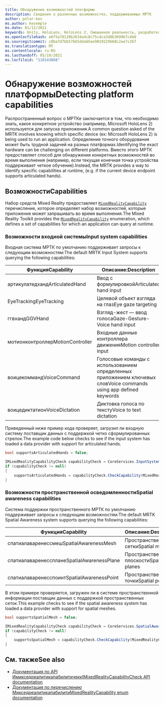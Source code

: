 ```yaml
---
title: Обнаружение возможностей платформы
description: Сведения о различных возможностях, поддерживаемых МРТК
author: polar-kev
ms.author: kesemple
ms.date: 01/12/2021
keywords: Unity, HoloLens, HoloLens 2, Смешанная реальность, разработка, МРТК, возможности,
ms.openlocfilehash: e6f5a70120b2634a4c8c75cdca3d8b369967c4b0
ms.sourcegitcommit: c0ba7d7bb57bb5dda65ee9019229b68c2ee7c267
ms.translationtype: MT
ms.contentlocale: ru-RU
ms.lasthandoff: 05/19/2021
ms.locfileid: "110143868"
---
```

# <a name="detecting-platform-capabilities"></a><span data-ttu-id="b8aa9-104">Обнаружение возможностей платформы</span><span class="sxs-lookup"><span data-stu-id="b8aa9-104">Detecting platform capabilities</span></span>

<span data-ttu-id="b8aa9-105">Распространенный вопрос о МРТКе заключается в том, что необходимо знать, какое конкретное устройство (например, Microsoft HoloLens 2) используется для запуска приложения.</span><span class="sxs-lookup"><span data-stu-id="b8aa9-105">A common question asked of the MRTK involves knowing which specific device (ex: Microsoft HoloLens 2) is being used to run an application.</span></span> <span data-ttu-id="b8aa9-106">Определение точного оборудования может быть трудной задачей на разных платформах.</span><span class="sxs-lookup"><span data-stu-id="b8aa9-106">Identifying the exact hardware can be challenging on different platforms.</span></span> <span data-ttu-id="b8aa9-107">Вместо этого МРТК предоставляет способ для обнаружения конкретных возможностей во время выполнения (например, если текущая конечная точка устройства поддерживает четкое обучение).</span><span class="sxs-lookup"><span data-stu-id="b8aa9-107">Instead, the MRTK provides a way to identify specific capabilities at runtime, (e.g. if the current device endpoint supports articulated hands).</span></span>

## <a name="capabilities"></a><span data-ttu-id="b8aa9-108">Возможности</span><span class="sxs-lookup"><span data-stu-id="b8aa9-108">Capabilities</span></span>

<span data-ttu-id="b8aa9-109">Набор средств Mixed Reality предоставляет [`MixedRealityCapability`](xref:Microsoft.MixedReality.Toolkit.MixedRealityCapability) перечисление, которое определяет набор возможностей, которые приложение может запрашивать во время выполнения.</span><span class="sxs-lookup"><span data-stu-id="b8aa9-109">The Mixed Reality Toolkit provides the [`MixedRealityCapability`](xref:Microsoft.MixedReality.Toolkit.MixedRealityCapability) enumeration, which defines a set of capabilities for which an application can query at runtime.</span></span>

### <a name="input-system-capabilities"></a><span data-ttu-id="b8aa9-110">Возможности входной системы</span><span class="sxs-lookup"><span data-stu-id="b8aa9-110">Input system capabilities</span></span>

<span data-ttu-id="b8aa9-111">Входная система МРТК по умолчанию поддерживает запросы к следующим возможностям:</span><span class="sxs-lookup"><span data-stu-id="b8aa9-111">The default MRTK Input System supports querying the following capabilities:</span></span>

| <span data-ttu-id="b8aa9-112">Функция</span><span class="sxs-lookup"><span data-stu-id="b8aa9-112">Capability</span></span> | <span data-ttu-id="b8aa9-113">Описание:</span><span class="sxs-lookup"><span data-stu-id="b8aa9-113">Description</span></span> |
|---|---|
| <span data-ttu-id="b8aa9-114">артикулатедханд</span><span class="sxs-lookup"><span data-stu-id="b8aa9-114">ArticulatedHand</span></span> | <span data-ttu-id="b8aa9-115">Ввод с формулировкой</span><span class="sxs-lookup"><span data-stu-id="b8aa9-115">Articulated hand input</span></span> |
| <span data-ttu-id="b8aa9-116">EyeTracking</span><span class="sxs-lookup"><span data-stu-id="b8aa9-116">EyeTracking</span></span> | <span data-ttu-id="b8aa9-117">Целевой объект взгляда на глаз</span><span class="sxs-lookup"><span data-stu-id="b8aa9-117">Eye gaze targeting</span></span> |
| <span data-ttu-id="b8aa9-118">ггвханд</span><span class="sxs-lookup"><span data-stu-id="b8aa9-118">GGVHand</span></span> | <span data-ttu-id="b8aa9-119">Взгляд-жест — ввод голоса</span><span class="sxs-lookup"><span data-stu-id="b8aa9-119">Gaze-Gesture-Voice hand input</span></span> |
| <span data-ttu-id="b8aa9-120">мотионконтроллер</span><span class="sxs-lookup"><span data-stu-id="b8aa9-120">MotionController</span></span> | <span data-ttu-id="b8aa9-121">Входные данные контроллера движения</span><span class="sxs-lookup"><span data-stu-id="b8aa9-121">Motion controller input</span></span> |
| <span data-ttu-id="b8aa9-122">воицекомманд</span><span class="sxs-lookup"><span data-stu-id="b8aa9-122">VoiceCommand</span></span> | <span data-ttu-id="b8aa9-123">Голосовые команды с использованием определенных приложением ключевых слов</span><span class="sxs-lookup"><span data-stu-id="b8aa9-123">Voice commands using app defined keywords</span></span> |
| <span data-ttu-id="b8aa9-124">воицедиктатион</span><span class="sxs-lookup"><span data-stu-id="b8aa9-124">VoiceDictation</span></span> | <span data-ttu-id="b8aa9-125">Диктовка голоса по тексту</span><span class="sxs-lookup"><span data-stu-id="b8aa9-125">Voice to text dictation</span></span> |

<span data-ttu-id="b8aa9-126">Приведенный ниже пример кода проверяет, загрузил ли входную систему поставщик данных с поддержкой четко сформулированных стрелок.</span><span class="sxs-lookup"><span data-stu-id="b8aa9-126">The example code below checks to see if the input system has loaded a data provider with support for articulated hands.</span></span>

```c#
bool supportsArticulatedHands = false;

IMixedRealityCapabilityCheck capabilityCheck = CoreServices.InputSystem as IMixedRealityCapabilityCheck;
if (capabilityCheck != null)
{
    supportsArticulatedHands = capabilityCheck.CheckCapability(MixedRealityCapability.ArticulatedHand);
}
```

### <a name="spatial-awareness-capabilities"></a><span data-ttu-id="b8aa9-127">Возможности пространственной осведомленности</span><span class="sxs-lookup"><span data-stu-id="b8aa9-127">Spatial awareness capabilities</span></span>

<span data-ttu-id="b8aa9-128">Система поддержки пространственного МРТК по умолчанию поддерживает запросы к следующим возможностям:</span><span class="sxs-lookup"><span data-stu-id="b8aa9-128">The default MRTK Spatial Awareness system supports querying the following capabilities:</span></span>

| <span data-ttu-id="b8aa9-129">Функция</span><span class="sxs-lookup"><span data-stu-id="b8aa9-129">Capability</span></span> | <span data-ttu-id="b8aa9-130">Описание:</span><span class="sxs-lookup"><span data-stu-id="b8aa9-130">Description</span></span> |
|---|---|
| <span data-ttu-id="b8aa9-131">спатиалаваренессмеш</span><span class="sxs-lookup"><span data-stu-id="b8aa9-131">SpatialAwarenessMesh</span></span> | <span data-ttu-id="b8aa9-132">Пространственные сетки</span><span class="sxs-lookup"><span data-stu-id="b8aa9-132">Spatial meshes</span></span> |
| <span data-ttu-id="b8aa9-133">спатиалаваренессплане</span><span class="sxs-lookup"><span data-stu-id="b8aa9-133">SpatialAwarenessPlane</span></span> | <span data-ttu-id="b8aa9-134">Пространственные плоскости</span><span class="sxs-lookup"><span data-stu-id="b8aa9-134">Spatial planes</span></span> |
| <span data-ttu-id="b8aa9-135">спатиалаваренесспоинт</span><span class="sxs-lookup"><span data-stu-id="b8aa9-135">SpatialAwarenessPoint</span></span> | <span data-ttu-id="b8aa9-136">Пространственные точки</span><span class="sxs-lookup"><span data-stu-id="b8aa9-136">Spatial points</span></span> |

<span data-ttu-id="b8aa9-137">В этом примере проверяется, загружен ли в системе пространственной информации поставщик данных с поддержкой пространственных сеток.</span><span class="sxs-lookup"><span data-stu-id="b8aa9-137">This example checks to see if the spatial awareness system has loaded a data provider with support for spatial meshes.</span></span>

```c#
bool supportsSpatialMesh = false;

IMixedRealityCapabilityCheck capabilityCheck = CoreServices.SpatialAwarenessSystem as IMixedRealityCapabilityCheck;
if (capabilityCheck != null)
{
    supportsSpatialMesh = capabilityCheck.CheckCapability(MixedRealityCapability.SpatialAwarenessMesh);
}
```

## <a name="see-also"></a><span data-ttu-id="b8aa9-138">См. также</span><span class="sxs-lookup"><span data-stu-id="b8aa9-138">See also</span></span>

- [<span data-ttu-id="b8aa9-139">Документация по API Имикседреалитикапабилитичекк</span><span class="sxs-lookup"><span data-stu-id="b8aa9-139">IMixedRealityCapabilityCheck API documentation</span></span>](xref:Microsoft.MixedReality.Toolkit.IMixedRealityCapabilityCheck)
- [<span data-ttu-id="b8aa9-140">Документация по перечислению Микседреалитикапабилити</span><span class="sxs-lookup"><span data-stu-id="b8aa9-140">MixedRealityCapability enum documentation</span></span>](xref:Microsoft.MixedReality.Toolkit.MixedRealityCapability)

